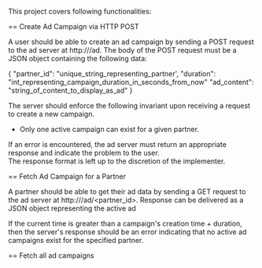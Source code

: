 This project covers following functionalities:

== Create Ad Campaign via HTTP POST

A user should be able to create an ad campaign by sending a POST request to the ad server at http://<host>/ad.  The body of the POST request must be a JSON object containing the following data:

{
 "partner_id": "unique_string_representing_partner',
 "duration": "int_representing_campaign_duration_in_seconds_from_now"
 "ad_content": "string_of_content_to_display_as_ad"
}

The server should enforce the following invariant upon receiving a request to create a new campaign.

* Only one active campaign can exist for a given partner.

If an error is encountered, the ad server must return an appropriate response and indicate the problem to the user.  
The response format is left up to the discretion of the implementer.

== Fetch Ad Campaign for a Partner

A partner should be able to get their ad data by sending a GET request to the ad server at http://<host>/ad/<partner_id>.  Response can be delivered as a JSON object representing the active ad

If the current time is greater than a campaign's creation time + duration, then the server's response should be an error indicating that no active ad campaigns exist for the specified partner.

== Fetch all ad campaigns
